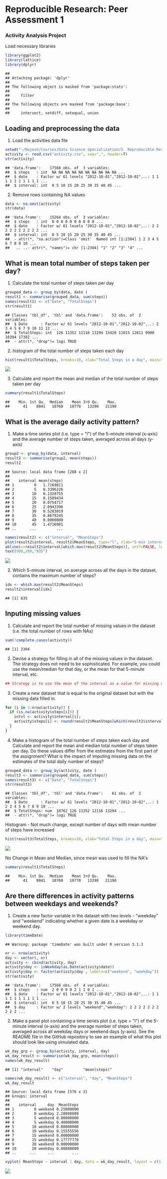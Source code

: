 # Reproducible Research: Peer Assessment 1

### Activity Analysis Project
Load necessary libraries

```r
library(ggplot2)
library(lattice)
library(dplyr)
```

```
## 
## Attaching package: 'dplyr'
## 
## The following object is masked from 'package:stats':
## 
##     filter
## 
## The following objects are masked from 'package:base':
## 
##     intersect, setdiff, setequal, union
```


## Loading and preprocessing the data
1. Load the activities data file

```r
setwd("~/Rajesh/Courses/Data Science Specialization/5. Reproducible Research/proj1/repo")
activity <- read.csv("activity.csv", sep=",", header=T)
str(activity)
```

```
## 'data.frame':	17568 obs. of  3 variables:
##  $ steps   : int  NA NA NA NA NA NA NA NA NA NA ...
##  $ date    : Factor w/ 61 levels "2012-10-01","2012-10-02",..: 1 1 1 1 1 1 1 1 1 1 ...
##  $ interval: int  0 5 10 15 20 25 30 35 40 45 ...
```

2. Remove rows containing NA values

```r
data <- na.omit(activity)
str(data)
```

```
## 'data.frame':	15264 obs. of  3 variables:
##  $ steps   : int  0 0 0 0 0 0 0 0 0 0 ...
##  $ date    : Factor w/ 61 levels "2012-10-01","2012-10-02",..: 2 2 2 2 2 2 2 2 2 2 ...
##  $ interval: int  0 5 10 15 20 25 30 35 40 45 ...
##  - attr(*, "na.action")=Class 'omit'  Named int [1:2304] 1 2 3 4 5 6 7 8 9 10 ...
##   .. ..- attr(*, "names")= chr [1:2304] "1" "2" "3" "4" ...
```

## What is mean total number of steps taken per day?

1. Calculate the total number of steps taken per day

```r
grouped_data <- group_by(data, date )
result1 <- summarise(grouped_data, sum(steps))
names(result1) <- c("Date", "TotalSteps")
str(result1)
```

```
## Classes 'tbl_df', 'tbl' and 'data.frame':	53 obs. of  2 variables:
##  $ Date      : Factor w/ 61 levels "2012-10-01","2012-10-02",..: 2 3 4 5 6 7 9 10 11 12 ...
##  $ TotalSteps: int  126 11352 12116 13294 15420 11015 12811 9900 10304 17382 ...
##  - attr(*, "drop")= logi TRUE
```

2. histogram of the total number of steps taken each day

```r
hist(result1$TotalSteps, breaks=10, xlab="Total Steps in a day", main="Histogram of Total Steps in a day")
```

![](PA1_template_files/figure-html/unnamed-chunk-5-1.png) 


3. Calculate and report the mean and median of the total number of steps taken per day

```r
summary(result1$TotalSteps)
```

```
##    Min. 1st Qu.  Median    Mean 3rd Qu.    Max. 
##      41    8841   10760   10770   13290   21190
```


## What is the average daily activity pattern?
1. Make a time series plot (i.e. type = "l") of the 5-minute interval (x-axis) and the average number of steps taken, averaged across all days (y-axis)


```r
group2 <- group_by(data, interval)
result2 <- summarise(group2, mean(steps))
result2
```

```
## Source: local data frame [288 x 2]
## 
##    interval mean(steps)
## 1         0   1.7169811
## 2         5   0.3396226
## 3        10   0.1320755
## 4        15   0.1509434
## 5        20   0.0754717
## 6        25   2.0943396
## 7        30   0.5283019
## 8        35   0.8679245
## 9        40   0.0000000
## 10       45   1.4716981
## ..      ...         ...
```

```r
names(result2) <- c("interval", "MeanSteps")
plot(result2$interval, result2$MeanSteps, type="l", xlab="5-min interval", ylab="Avg. Number of Steps") 
abline(v=result2$interval[which.max(result2$MeanSteps)], untf=FALSE, lwd=3, col="red")
text(900,200,"835")
```

![](PA1_template_files/figure-html/unnamed-chunk-7-1.png) 



2. Which 5-minute interval, on average across all the days in the dataset, contains the maximum number of steps?

```r
idx <- which.max(result2$MeanSteps)
result2$interval[idx]
```

```
## [1] 835
```


## Inputing missing values

1. Calculate and report the total number of missing values in the dataset (i.e. the total number of rows with NAs)

```r
sum(!complete.cases(activity)) 
```

```
## [1] 2304
```

2. Devise a strategy for filling in all of the missing values in the dataset. The strategy does not need to be sophisticated. For example, you could use the mean/median for that day, or the mean for that 5-minute interval, etc.

```r
## Strategy is to use the mean of the interval as a value for missing data
```

3. Create a new dataset that is equal to the original dataset but with the missing data filled in.

```r
for (i in 1:nrow(activity)) {
  if (is.na(activity$steps[i])) {
    intvl <- activity$interval[i];
    activity$steps[i] <- round(result2$MeanSteps[which(result2$interval==intvl, arr.in=TRUE)])
  }
}
```

4. Make a histogram of the total number of steps taken each day and Calculate and report the mean and median total number of steps taken per day. Do these values differ from the estimates from the first part of the assignment? What is the impact of imputing missing data on the estimates of the total daily number of steps?

```r
grouped_data <- group_by(activity, date )
result3 <- summarise(grouped_data, sum(steps))
names(result3) <- c("Date", "TotalSteps")
str(result3)
```

```
## Classes 'tbl_df', 'tbl' and 'data.frame':	61 obs. of  2 variables:
##  $ Date      : Factor w/ 61 levels "2012-10-01","2012-10-02",..: 1 2 3 4 5 6 7 8 9 10 ...
##  $ TotalSteps: num  10762 126 11352 12116 13294 ...
##  - attr(*, "drop")= logi TRUE
```
Histogram - Not much change, except number of days with mean number of steps have increased

```r
hist(result3$TotalSteps, breaks=10, xlab="Total Steps in a day", main="Histogram of Total Steps in a day")
```

![](PA1_template_files/figure-html/unnamed-chunk-13-1.png) 

No Change in Mean and Median, since mean was used to fill the NA's

```r
summary(result1$TotalSteps)
```

```
##    Min. 1st Qu.  Median    Mean 3rd Qu.    Max. 
##      41    8841   10760   10770   13290   21190
```

## Are there differences in activity patterns between weekdays and weekends?

1. Create a new factor variable in the dataset with two levels - "weekday" and "weekend" indicating whether a given date is a weekday or weekend day.

```r
library(timeDate)
```

```
## Warning: package 'timeDate' was built under R version 3.1.3
```

```r
nr <- nrow(activity)
day <- vector(, nr)
activity <- cbind(activity, day)
activity$day <- isWeekday(as.Date(activity$date))
activity$day <- factor(activity$day , labels=c("weekend", "weekday"))
str(activity)
```

```
## 'data.frame':	17568 obs. of  4 variables:
##  $ steps   : num  2 0 0 0 0 2 1 1 0 1 ...
##  $ date    : Factor w/ 61 levels "2012-10-01","2012-10-02",..: 1 1 1 1 1 1 1 1 1 1 ...
##  $ interval: int  0 5 10 15 20 25 30 35 40 45 ...
##  $ day     : Factor w/ 2 levels "weekend","weekday": 2 2 2 2 2 2 2 2 2 2 ...
```

2. Make a panel plot containing a time series plot (i.e. type = "l") of the 5-minute interval (x-axis) and the average number of steps taken, averaged across all weekday days or weekend days (y-axis). See the README file in the GitHub repository to see an example of what this plot should look like using simulated data.

```r
wk_day_grp <- group_by(activity, interval, day)
wk_day_result <- summarise(wk_day_grp, mean(steps))
names(wk_day_result)
```

```
## [1] "interval"    "day"         "mean(steps)"
```

```r
names(wk_day_result) <- c("interval", "day", "MeanSteps")
wk_day_result
```

```
## Source: local data frame [576 x 3]
## Groups: interval
## 
##    interval     day  MeanSteps
## 1         0 weekend 0.25000000
## 2         0 weekday 2.28888889
## 3         5 weekend 0.00000000
## 4         5 weekday 0.40000000
## 5        10 weekend 0.00000000
## 6        10 weekday 0.15555556
## 7        15 weekend 0.00000000
## 8        15 weekday 0.17777778
## 9        20 weekend 0.00000000
## 10       20 weekday 0.08888889
## ..      ...     ...        ...
```

```r
xyplot( MeanSteps ~ interval | day, data = wk_day_result, layout = c(1, 2), type="l", ylab="Number of Steps")
```

![](PA1_template_files/figure-html/unnamed-chunk-16-1.png) 
